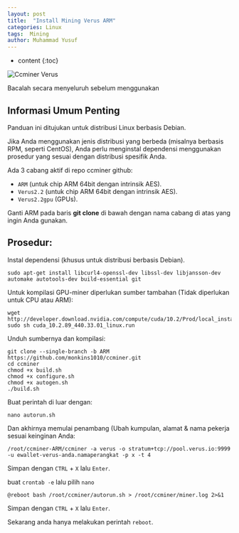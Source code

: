 ```yaml
---
layout: post
title:  "Install Mining Verus ARM"
categories: Linux
tags:  Mining
author: Muhammad Yusuf
---
```


* content
{:toc}

![Ccminer Verus](https://encrypted-tbn0.gstatic.com/images?q=tbn:ANd9GcRfdrIFY4c0FJHoy-IijdQ88inENufgm6kui8s3SiS2HVwv_By-xnfIE00&s=10)

Bacalah secara menyeluruh sebelum menggunakan

## Informasi Umum Penting

Panduan ini ditujukan untuk distribusi Linux berbasis Debian.

Jika Anda menggunakan jenis distribusi yang berbeda (misalnya berbasis RPM, seperti CentOS), Anda perlu menginstal dependensi menggunakan prosedur yang sesuai dengan distribusi spesifik Anda.

Ada 3 cabang aktif di repo ccminer github:

- `ARM` (untuk chip ARM 64bit dengan intrinsik AES).
- `Verus2.2` (untuk chip ARM 64bit dengan intrinsik AES).
- `Verus2.2gpu` (GPUs).

Ganti ARM pada baris **git clone** di bawah dengan nama cabang di atas yang ingin Anda gunakan.

## Prosedur:

Instal dependensi (khusus untuk distribusi berbasis Debian).

```
sudo apt-get install libcurl4-openssl-dev libssl-dev libjansson-dev automake autotools-dev build-essential git
```

Untuk kompilasi GPU-miner diperlukan sumber tambahan (Tidak diperlukan untuk CPU atau ARM):

```
wget http://developer.download.nvidia.com/compute/cuda/10.2/Prod/local_installers/cuda_10.2.89_440.33.01_linux.run
sudo sh cuda_10.2.89_440.33.01_linux.run
```

Unduh sumbernya dan kompilasi:

```
git clone --single-branch -b ARM https://github.com/monkins1010/ccminer.git
cd ccminer
chmod +x build.sh
chmod +x configure.sh
chmod +x autogen.sh
./build.sh
```

Buat perintah di luar dengan:

```
nano autorun.sh
```

Dan akhirnya memulai penambang (Ubah kumpulan, alamat & nama pekerja sesuai keinginan Anda:

```
/root/ccminer-ARM/ccminer -a verus -o stratum+tcp://pool.verus.io:9999 -u ewallet-verus-anda.namaperangkat -p x -t 4
```

Simpan dengan `CTRL` + `X` lalu `Enter`.

buat `crontab -e` lalu pilih `nano`

```
@reboot bash /root/ccminer/autorun.sh > /root/ccminer/miner.log 2>&1
```

Simpan dengan `CTRL` + `X` lalu `Enter`.

Sekarang anda hanya melakukan perintah `reboot`.